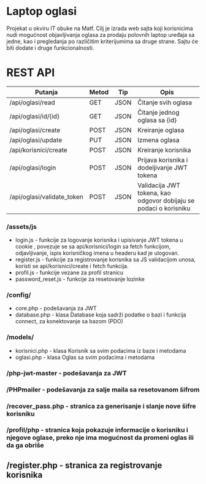 # Laptop oglasi
Projekat u okviru IT obuke na Matf.
Cilj je izrada web sajta koji korisnicima nudi mogućnost objavljivanja oglasa za prodaju polovnih laptop uređaja sa jedne, kao i pregledanja po različitim kriterijumima sa druge strane. Sajtu će biti dodate i druge funkcionalnosti.

# REST API

| Putanja  | Metod | Tip  | Opis |
| ------------- | ------------- | ------------- |------------- |
| /api/oglasi/read  | GET  | JSON  |  Čitanje svih oglasa  |
| /api/oglasi/id/{id}  | GET  | JSON  | Čitanje jednog oglasa sa {id}|
| /api/oglasi/create  | POST  | JSON  | Kreiranje oglasa  |
| /api/oglasi/update  | PUT  | JSON  | Izmena oglasa  |
| /api/korisnici/create  | POST  | JSON  | Kreiranje korisnika  |
| /api/oglasi/login  | POST  | JSON  | Prijava korisnika i dodeljivanje JWT tokena |
| /api/oglasi/validate_token  | POST  | JSON  | Validacija JWT tokena, kao odgovor dobijaju se podaci o korisniku |

### /assets/js
+ login.js - funkcije za logovanje korisnika i upisivanje JWT tokena u cookie , povezuje se sa api/korisnici/login sa fetch funkcijom, odjavljivanje, ispis korisničkog imena u headeru kad je ulogovan.
+ register.js - funkcije za registrovanje korisnika sa JS validacijom unosa, koristi se api/korisnici/create i fetch funkcija.
+ profil.js - funkcije vezane za profil stranicu
+ password_reset.js - funkcije za resetovanje lozinke

### /config/
+ core.php - podešavanja za JWT
+ database.php - klasa Database koja sadrži podatke o bazi i funkcija connect, za konektovanje sa bazom (PDO)

### /models/
+ korisnici.php - klasa Korisnik sa svim podacima iz baze i metodama
+ oglasi.php - klasa Oglas sa svim podacima i metodama

### /php-jwt-master - podešavanja za JWT

### /PHPmailer - podešavanja za salje maila sa resetovanom šifrom
### /recover_pass.php - stranica za generisanje i slanje nove šifre korisniku

### /profil/php - stranica koja pokazuje informacije o korisniku i njegove oglase, preko nje ima mogućnost da promeni oglas ili da ga obriše

## /register.php - stranica za registrovanje korisnika